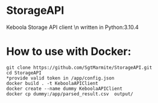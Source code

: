 # StorageAPI
 Keboola Storage API client \n
 written in Python:3.10.4

# How to use with Docker:
```
git clone https://github.com/SgtMarmite/StorageAPI.git
cd StorageAPI
*provide valid token in /app/config.json
docker build . -t KeboolaAPIClient
docker create --name dummy KeboolaAPIClient
docker cp dummy:/app/parsed_result.csv  output/
```